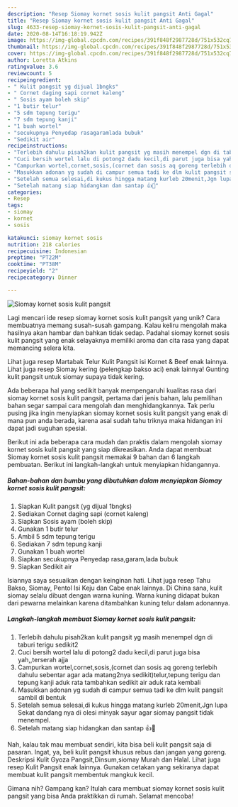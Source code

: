 ```yaml
---
description: "Resep Siomay kornet sosis kulit pangsit Anti Gagal"
title: "Resep Siomay kornet sosis kulit pangsit Anti Gagal"
slug: 4633-resep-siomay-kornet-sosis-kulit-pangsit-anti-gagal
date: 2020-08-14T16:18:19.942Z
image: https://img-global.cpcdn.com/recipes/391f848f2987728d/751x532cq70/siomay-kornet-sosis-kulit-pangsit-foto-resep-utama.jpg
thumbnail: https://img-global.cpcdn.com/recipes/391f848f2987728d/751x532cq70/siomay-kornet-sosis-kulit-pangsit-foto-resep-utama.jpg
cover: https://img-global.cpcdn.com/recipes/391f848f2987728d/751x532cq70/siomay-kornet-sosis-kulit-pangsit-foto-resep-utama.jpg
author: Loretta Atkins
ratingvalue: 3.6
reviewcount: 5
recipeingredient:
- " Kulit pangsit yg dijual 1bngks"
- " Cornet daging sapi cornet kaleng"
- " Sosis ayam boleh skip"
- "1 butir telur"
- "5 sdm tepung terigu"
- "7 sdm tepung kanji"
- "1 buah wortel"
- "secukupnya Penyedap rasagaramlada bubuk"
- "Sedikit air"
recipeinstructions:
- "Terlebih dahulu pisah2kan kulit pangsit yg masih menempel dgn di taburi terigu sedikit2"
- "Cuci bersih wortel lalu di potong2 dadu kecil,di parut juga bisa yah,,terserah ajja"
- "Campurkan wortel,cornet,sosis,(cornet dan sosis aq goreng terlebih dahulu sebentar agar ada matang2nya sedikit)telur,tepung terigu dan tepung kanji aduk rata tambahkan sedikit air aduk rata kembali"
- "Masukkan adonan yg sudah di campur semua tadi ke dlm kulit pangsit sambil di bentuk"
- "Setelah semua selesai,di kukus hingga matang kurleb 20menit,Jgn lupa Sekat dandang nya di olesi minyak sayur agar siomay pangsit tidak menempel."
- "Setelah matang siap hidangkan dan santap 👍🙏"
categories:
- Resep
tags:
- siomay
- kornet
- sosis

katakunci: siomay kornet sosis 
nutrition: 218 calories
recipecuisine: Indonesian
preptime: "PT22M"
cooktime: "PT38M"
recipeyield: "2"
recipecategory: Dinner

---
```



![Siomay kornet sosis kulit pangsit](https://img-global.cpcdn.com/recipes/391f848f2987728d/751x532cq70/siomay-kornet-sosis-kulit-pangsit-foto-resep-utama.jpg)

Lagi mencari ide resep siomay kornet sosis kulit pangsit yang unik? Cara membuatnya memang susah-susah gampang. Kalau keliru mengolah maka hasilnya akan hambar dan bahkan tidak sedap. Padahal siomay kornet sosis kulit pangsit yang enak selayaknya memiliki aroma dan cita rasa yang dapat memancing selera kita.

Lihat juga resep Martabak Telur Kulit Pangsit isi Kornet &amp; Beef enak lainnya. Lihat juga resep Siomay kering (pelengkap bakso aci) enak lainnya! Gunting kulit pangsit untuk siomay supaya tidak kering.

Ada beberapa hal yang sedikit banyak mempengaruhi kualitas rasa dari siomay kornet sosis kulit pangsit, pertama dari jenis bahan, lalu pemilihan bahan segar sampai cara mengolah dan menghidangkannya. Tak perlu pusing jika ingin menyiapkan siomay kornet sosis kulit pangsit yang enak di mana pun anda berada, karena asal sudah tahu triknya maka hidangan ini dapat jadi suguhan spesial.


Berikut ini ada beberapa cara mudah dan praktis dalam mengolah siomay kornet sosis kulit pangsit yang siap dikreasikan. Anda dapat membuat Siomay kornet sosis kulit pangsit memakai 9 bahan dan 6 langkah pembuatan. Berikut ini langkah-langkah untuk menyiapkan hidangannya.

<!--inarticleads1-->

##### Bahan-bahan dan bumbu yang dibutuhkan dalam menyiapkan Siomay kornet sosis kulit pangsit:

1. Siapkan  Kulit pangsit (yg dijual 1bngks)
1. Sediakan  Cornet daging sapi (cornet kaleng)
1. Siapkan  Sosis ayam (boleh skip)
1. Gunakan 1 butir telur
1. Ambil 5 sdm tepung terigu
1. Sediakan 7 sdm tepung kanji
1. Gunakan 1 buah wortel
1. Siapkan secukupnya Penyedap rasa,garam,lada bubuk
1. Siapkan Sedikit air


Isiannya saya sesuaikan dengan keinginan hati. Lihat juga resep Tahu Bakso, Siomay, Pentol Isi Keju dan Cabe enak lainnya. Di China sana, kulit siomay selalu dibuat dengan warna kuning. Warna kuning didapat bukan dari pewarna melainkan karena ditambahkan kuning telur dalam adonannya. 

<!--inarticleads2-->

##### Langkah-langkah membuat Siomay kornet sosis kulit pangsit:

1. Terlebih dahulu pisah2kan kulit pangsit yg masih menempel dgn di taburi terigu sedikit2
1. Cuci bersih wortel lalu di potong2 dadu kecil,di parut juga bisa yah,,terserah ajja
1. Campurkan wortel,cornet,sosis,(cornet dan sosis aq goreng terlebih dahulu sebentar agar ada matang2nya sedikit)telur,tepung terigu dan tepung kanji aduk rata tambahkan sedikit air aduk rata kembali
1. Masukkan adonan yg sudah di campur semua tadi ke dlm kulit pangsit sambil di bentuk
1. Setelah semua selesai,di kukus hingga matang kurleb 20menit,Jgn lupa Sekat dandang nya di olesi minyak sayur agar siomay pangsit tidak menempel.
1. Setelah matang siap hidangkan dan santap 👍🙏


Nah, kalau tak mau membuat sendiri, kita bisa beli kulit pangsit saja di pasaran. Ingat, ya, beli kulit pangsit khusus rebus dan jangan yang goreng. Deskripsi Kulit Gyoza Pangsit,Dinsum,siomay Murah dan Halal. Lihat juga resep Kulit Pangsit enak lainnya. Gunakan cetakan yang sekiranya dapat membuat kulit pangsit membentuk mangkuk kecil. 

Gimana nih? Gampang kan? Itulah cara membuat siomay kornet sosis kulit pangsit yang bisa Anda praktikkan di rumah. Selamat mencoba!
